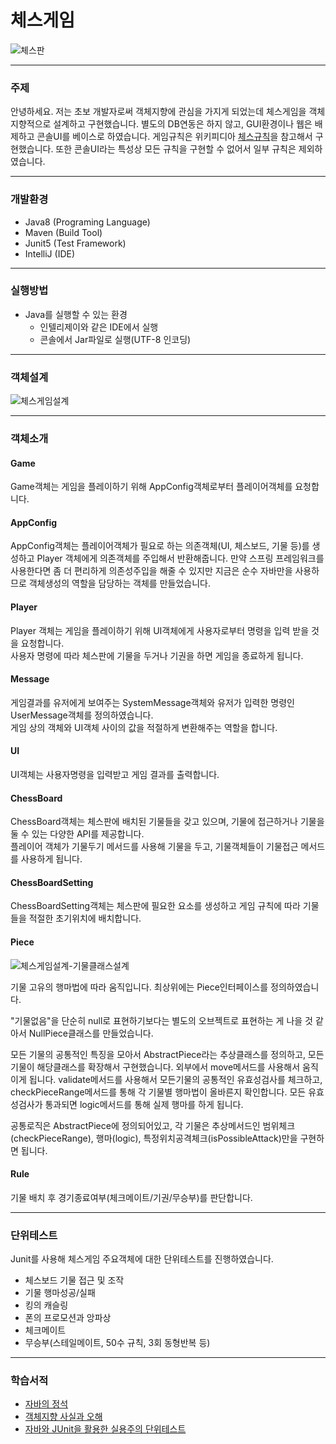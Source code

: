 체스게임
===============

![체스판](https://user-images.githubusercontent.com/35022991/124528773-00f30100-de44-11eb-9dfd-196dcf3f84d2.PNG)

<hr/>

### 주제
안녕하세요. 저는 초보 개발자로써 객체지향에 관심을 가지게 되었는데
체스게임을 객체지향적으로 설계하고 구현했습니다.
별도의 DB연동은 하지 않고, GUI환경이나 웹은 배제하고 콘솔UI를 베이스로 하였습니다.
게임규칙은 위키피디아 [체스규칙](https://ko.wikipedia.org/wiki/%EC%B2%B4%EC%8A%A4_%EA%B7%9C%EC%B9%99 "체스규칙")을 참고해서 구현했습니다.
또한 콘솔UI라는 특성상 모든 규칙을 구현할 수 없어서 일부 규칙은 제외하였습니다.

<hr/>

### 개발환경
* Java8 (Programing Language)
* Maven (Build Tool)
* Junit5 (Test Framework)
* IntelliJ (IDE)

<hr/>

### 실행방법
* Java를 실행할 수 있는 환경
  * 인텔리제이와 같은 IDE에서 실행
  * 콘솔에서 Jar파일로 실행(UTF-8 인코딩)

<hr/>

### 객체설계
![체스게임설계](https://user-images.githubusercontent.com/35022991/124465955-02cfac80-ddd1-11eb-8d11-601673c5f4a9.png)

<hr/>

### 객체소개

#### Game
Game객체는 게임을 플레이하기 위해 AppConfig객체로부터 플레이어객체를 요청합니다.

#### AppConfig
AppConfig객체는 플레이어객체가 필요로 하는 의존객체(UI, 체스보드, 기물 등)를 생성하고
Player 객체에게 의존객체를 주입해서 반환해줍니다. 만약 스프링 프레임워크를 사용한다면 좀 더 편리하게 의존성주입을 해줄 수 있지만
지금은 순수 자바만을 사용하므로 객체생성의 역할을 담당하는 객체를 만들었습니다.

#### Player
Player 객체는 게임을 플레이하기 위해 UI객체에게 사용자로부터 명령을 입력 받을 것을 요청합니다.  
사용자 명령에 따라 체스판에 기물을 두거나 기권을 하면 게임을 종료하게 됩니다.

#### Message
게임결과를 유저에게 보여주는 SystemMessage객체와 유저가 입력한 명령인 UserMessage객체를 정의하였습니다.  
게임 상의 객체와 UI객체 사이의 값을 적절하게 변환해주는 역할을 합니다.

#### UI
UI객체는 사용자명령을 입력받고 게임 결과를 출력합니다.

#### ChessBoard
ChessBoard객체는 체스판에 배치된 기물들을 갖고 있으며, 기물에 접근하거나 기물을 둘 수 있는 다양한 API를 제공합니다.  
플레이어 객체가 기물두기 메서드를 사용해 기물을 두고, 기물객체들이 기물접근 메서드를 사용하게 됩니다.

#### ChessBoardSetting
ChessBoardSetting객체는 체스판에 필요한 요소를 생성하고 게임 규칙에 따라 기물들을
적절한 초기위치에 배치합니다.

#### Piece
![체스게임설계-기물클래스설계](https://user-images.githubusercontent.com/35022991/130714251-18f076d1-5f40-4c7c-9796-9ca565d3ac54.png)

기물 고유의 행마법에 따라 움직입니다. 최상위에는 Piece인터페이스를 정의하였습니다.

"기물없음"을 단순히 null로 표현하기보다는 별도의 오브젝트로 표현하는 게 나을 것 같아서
NullPiece클래스를 만들었습니다.

모든 기물의 공통적인 특징을 모아서 AbstractPiece라는 추상클래스를 정의하고,
모든 기물이 해당클래스를 확장해서 구현했습니다. 외부에서 move메서드를 사용해서
움직이게 됩니다. validate메서드를 사용해서 모든기물의 공통적인 유효성검사를 체크하고,
checkPieceRange메서드를 통해 각 기물별 행마법이 올바른지 확인합니다. 모든 유효성검사가
통과되면 logic메서드를 통해 실제 행마를 하게 됩니다.

공통로직은 AbstractPiece에 정의되어있고,
각 기물은 추상메서드인 범위체크(checkPieceRange), 행마(logic),
특정위치공격체크(isPossibleAttack)만을 구현하면 됩니다.

#### Rule
기물 배치 후 경기종료여부(체크메이트/기권/무승부)를 판단합니다.

<hr/>

### 단위테스트
Junit를 사용해 체스게임 주요객체에 대한 단위테스트를 진행하였습니다.
* 체스보드 기물 접근 및 조작
* 기물 행마성공/실패
* 킹의 캐슬링
* 폰의 프로모션과 앙파상
* 체크메이트
* 무승부(스테일메이트, 50수 규칙, 3회 동형반복 등)

<hr/>

### 학습서적
* [자바의 정석](http://www.yes24.com/Product/Goods/24259565?OzSrank=3, "자바의 정석")
* [객체지향 사실과 오해](http://www.yes24.com/Product/Goods/18249021, "객체지향 사실과 오해")
* [자바와 JUnit을 활용한 실용주의 단위테스트](http://www.yes24.com/Product/Goods/75189146, "자바와 JUnit을 활용한 실용주의 단위테스트")
